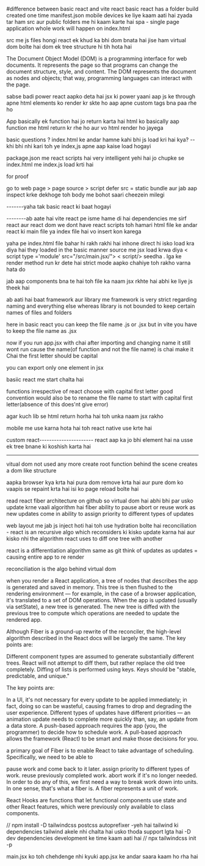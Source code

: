 #difference between basic react and vite react
basic react has a folder build created one time
manifest.json mobile devices ke liye kaam aati hai
zyada tar ham src aur public folders me hi kaam karte hai
spa - single page application
whole work will happen on index.html
 

 src me js files hongi
 react ek khud ka bhi dom bnata hai jise ham virtual dom bolte hai
 dom ek tree structure hi tih hota hai

 The Document Object Model (DOM) is a programming interface for web documents. It represents the page so that programs can change the document structure, style, and content. The DOM represents the document as nodes and objects; that way, programming languages can interact with the page.

 sabse badi power react aapko deta hai jsx ki power
 yaani aap js ke through apne html elements ko render kr skte ho 
 aap apne custom tags bna paa rhe ho


 App basically ek function hai jo return karta hai html ko
 basically aap function me html return kr rhe ho
 aur vo html render ho jayega
  

basic questions ?
index.html  ke andar hamne kahi bhi js load kri hai kya?
 -- khi bhi nhi kari
 toh ye index,js apne aap kaise load hogayi
  
  package.json me react scripts hai
  very intelligent
  yehi hai jo chupke se index.html me index.js load krti hai


for proof

go to web page > page source > script defer src =  static bundle 
aur jab aap inspect krke dekhoge toh body me bohot saari cheezein milegi

-------yaha tak basic react ki baat hogayi


--------ab aate hai vite react pe 
isme hame di hai dependencies me sirf react aur react dom
we dont have react scripts
toh hamari html file ke andar react ki main file ya index file hai vo insert kon karega
 
 yaha pe index.html file bahar hi rakh rakhi hai
 inhone direct hi isko load kra diya hai
 they loaded in the basic manner source me jsx load krwa diya
  < script type ='module' src="/src/main.jsx/"> < script/>
  seedha . lga ke render method run kr dete hai
  strict mode aapko chahiye toh rakho varna hata do
   
   jab aap components bna te hai toh file ka naam jsx rkhte hai abhi ke liye js theek hai


   ab aati hai baat framework aur library me
   framework is very strict regarding naming and everything else
   whereas library is not bounded to keep certain names of files and folders

   here in basic react you can keep the file name .js or .jsx
   but in vite  you have to keep the file name as .jsx

now if you run app.jsx with chai after importing and changing name
it still wont run cause the name(of function and not the file name) is chai make it Chai 
the first letter should be capital


you can export only one element in jsx 

basiic react me start chalta hai

functions irrespective of react choose with capital first letter
good convention would also be to rename the file name to start with capital first letter(absence of this does'nt give error)

agar kuch lib se html return horha hai toh unka naam jsx rakho

mobile me use karna hota hai toh react native use krte hai


custom react----------------------
react aap ka jo bhi element hai na usse ek tree bnane ki koshish karta hai

----------------------------------------
vitual dom not used any more
create root function behind the scene creates a dom like structure

aapka browser kya krta hai pura dom remove krta hai aur pure dom ko vaapis se repaint krta hai
isi ko page reload bolte hai
 

read react fiber architecture on github 
so virtual dom hai abhi bhi par usko update krne vaali algorithm hai fiber 
ability to pause abort or reuse work as new updates come in
ability to assign priority to different types of updates

web layout me jab js inject hoti hai toh use hydration bolte hai
 reconciliation - react is an recursive algo which reconsiders ki kisko update karna hai aur kisko nhi
 the algorithm react uses to diff one tree with another

 react is a differentiation algorithm same as git
think of updates as updates = causing entire app to re render

reconciliation is the algo behind virtual dom
 
when you render a React application, a tree of nodes that describes the app is generated and saved in memory. This tree is then flushed to the rendering environment — for example, in the case of a browser application, it's translated to a set of DOM operations. When the app is updated (usually via setState), a new tree is generated. The new tree is diffed with the previous tree to compute which operations are needed to update the rendered app.

Although Fiber is a ground-up rewrite of the reconciler, the high-level algorithm described in the React docs will be largely the same. The key points are:

Different component types are assumed to generate substantially different trees. React will not attempt to diff them, but rather replace the old tree completely.
Diffing of lists is performed using keys. Keys should be "stable, predictable, and unique."

The key points are:

In a UI, it's not necessary for every update to be applied immediately; in fact, doing so can be wasteful, causing frames to drop and degrading the user experience.
Different types of updates have different priorities — an animation update needs to complete more quickly than, say, an update from a data store.
A push-based approach requires the app (you, the programmer) to decide how to schedule work. A pull-based approach allows the framework (React) to be smart and make those decisions for you.

a primary goal of Fiber is to enable React to take advantage of scheduling. Specifically, we need to be able to

pause work and come back to it later.
assign priority to different types of work.
reuse previously completed work.
abort work if it's no longer needed.
In order to do any of this, we first need a way to break work down into units. In one sense, that's what a fiber is. A fiber represents a unit of work.


React Hooks are functions that let functional components use state and other React features, which were previously only available to class components.

// npm install -D tailwindcss postcss autoprefixer
-yeh hai tailwind ki dependencies
  tailwind akele nhi chalta hai usko thoda support lgta hai
  -D dev dependencies
  development ke time kaam aati hai
// npx tailwindcss init -p


main.jsx ko toh chehdenge nhi kyuki app.jsx ke andar saara kaam ho rha hai
 